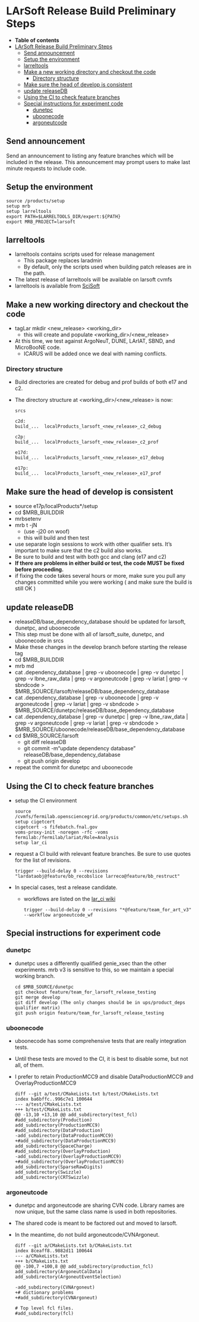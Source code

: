 LArSoft Release Build Preliminary Steps
====================================================================================

-   **Table of contents**
-   [LArSoft Release Build Preliminary Steps](#LArSoft-Release-Build-Preliminary-Steps)
    -   [Send announcement](#Send-announcement)
    -   [Setup the environment](#Setup-the-environment)
    -   [larreltools](#larreltools)
    -   [Make a new working directory and checkout the code](#Make-a-new-working-directory-and-checkout-the-code)
        -   [Directory structure](#Directory-structure)
    -   [Make sure the head of develop is consistent](#Make-sure-the-head-of-develop-is-consistent)
    -   [update releaseDB](#update-releaseDB)
    -   [Using the CI to check feature branches](#Using-the-CI-to-check-feature-branches)
    -   [Special instructions for experiment code](#Special-instructions-for-experiment-code)
        -   [dunetpc](#dunetpc)
        -   [uboonecode](#uboonecode)
        -   [argoneutcode](#argoneutcode)

Send announcement
----------------------------------------

Send an announcement to listing any feature branches which will be included in the release. This announcement may prompt users to make last minute requests to include code.

Setup the environment
------------------------------------------------

    source /products/setup
    setup mrb
    setup larreltools
    export PATH=$LARRELTOOLS_DIR/expert:${PATH}
    export MRB_PROJECT=larsoft

larreltools
----------------------------

-   larreltools contains scripts used for release management
    -   This package replaces laradmin
    -   By default, only the scripts used when building patch releases are in the path.
-   The latest release of larreltools will be available on larsoft cvmfs
-   larreltools is available from [SciSoft](http://scisoft.fnal.gov/scisoft/packages/larreltools/)

Make a new working directory and checkout the code
----------------------------------------------------------------------------------------------------------

-   tagLar mkdir \<new\_release\> \<working\_dir\>
    -   this will create and populate \<working\_dir\>/\<new\_release\>
-   At this time, we test against ArgoNeuT, DUNE, LArIAT, SBND, and MicroBooNE code.
    -   ICARUS will be added once we deal with naming conflicts.

### Directory structure

-   Build directories are created for debug and prof builds of both e17 and c2.
-   The directory structure at \<working\_dir\>/\<new\_release\> is now:

        srcs

        c2d:
        build_...  localProducts_larsoft_<new_release>_c2_debug

        c2p:
        build_...  localProducts_larsoft_<new_release>_c2_prof

        e17d:
        build_...  localProducts_larsoft_<new_release>_e17_debug

        e17p:
        build_...  localProducts_larsoft_<new_release>_e17_prof

Make sure the head of develop is consistent
--------------------------------------------------------------------------------------------

-   source e17p/localProducts\*/setup
-   cd \$MRB\_BUILDDIR
-   mrbsetenv
-   mrb t -jN
    -   (use -j20 on woof)
    -   this will build and then test
-   use separate login sessions to work with other qualifier sets. It’s important to make sure that the c2 build also works.
-   Be sure to build and test with both gcc and clang (e17 and c2)
-   **If there are problems in either build or test, the code MUST be fixed before proceeding.**
-   if fixing the code takes several hours or more, make sure you pull any changes committed while you were working ( and make sure the build is still OK )

update releaseDB
--------------------------------------

-   releaseDB/base\_dependency\_database should be updated for larsoft, dunetpc, and uboonecode
-   This step must be done with all of larsoft\_suite, dunetpc, and uboonecode in srcs
-   Make these changes in the develop branch before starting the release tag
-   cd \$MRB\_BUILDDIR
-   mrb md
-   cat .dependency\_database | grep -v uboonecode | grep -v dunetpc | grep -v lbne\_raw\_data | grep -v argoneutcode | grep -v lariat | grep -v sbndcode \> \$MRB\_SOURCE/larsoft/releaseDB/base\_dependency\_database
-   cat .dependency\_database | grep -v uboonecode | grep -v argoneutcode | grep -v lariat | grep -v sbndcode \> \$MRB\_SOURCE/dunetpc/releaseDB/base\_dependency\_database
-   cat .dependency\_database | grep -v dunetpc | grep -v lbne\_raw\_data | grep -v argoneutcode | grep -v lariat | grep -v sbndcode \> \$MRB\_SOURCE/uboonecode/releaseDB/base\_dependency\_database
-   cd \$MRB\_SOURCE/larsoft
    -   git diff releaseDB
    -   git commit -m“update dependency database” releaseDB/base\_dependency\_database
    -   git push origin develop
-   repeat the commit for dunetpc and uboonecode

Using the CI to check feature branches
----------------------------------------------------------------------------------

-   setup the CI environment

        source /cvmfs/fermilab.opensciencegrid.org/products/common/etc/setups.sh
        setup cigetcert
        cigetcert -s fifebatch.fnal.gov
        voms-proxy-init -noregen -rfc -voms fermilab:/fermilab/lariat/Role=Analysis
        setup lar_ci

-   request a CI build with relevant feature branches. Be sure to use quotes for the list of revisions.

        trigger --build-delay 0 --revisions "lardataobj@feature/bb_recobslice larreco@feature/bb_restruct" 

-   In special cases, test a release candidate.
    -   workflows are listed on the [lar\_ci wiki](/redmine/projects/lar_ci/wiki/LArCI_Workflows)

            trigger --build-delay 0 --revisions "*@feature/team_for_art_v3" --workflow argoneutcode_wf

Special instructions for experiment code
--------------------------------------------------------------------------------------

### dunetpc

-   dunetpc uses a differently qualified genie\_xsec than the other experiments. mrb v3 is sensitive to this, so we maintain a special working branch.

        cd $MRB_SOURCE/dunetpc
        git checkout feature/team_for_larsoft_release_testing
        git merge develop
        git diff develop (The only changes should be in ups/product_deps qualifier matrix)
        git push origin feature/team_for_larsoft_release_testing

### uboonecode

-   uboonecode has some comprehensive tests that are really integration tests.
-   Until these tests are moved to the CI, it is best to disable some, but not all, of them.
-   I prefer to retain ProductionMCC9 and disable DataProductionMCC9 and OverlayProductionMCC9

        diff --git a/test/CMakeLists.txt b/test/CMakeLists.txt
        index ba6bffc..996c7e1 100644
        --- a/test/CMakeLists.txt
        +++ b/test/CMakeLists.txt
        @@ -13,10 +13,10 @@ add_subdirectory(test_fcl)
        #add_subdirectory(Production)
        add_subdirectory(ProductionMCC9)
        #add_subdirectory(DataProduction)
        -add_subdirectory(DataProductionMCC9)
        +#add_subdirectory(DataProductionMCC9)
        add_subdirectory(SpaceCharge)
        #add_subdirectory(OverlayProduction)
        -add_subdirectory(OverlayProductionMCC9)
        +#add_subdirectory(OverlayProductionMCC9)
        add_subdirectory(SparseRawDigits)
        add_subdirectory(Swizzle)
        add_subdirectory(CRTSwizzle)

### argoneutcode

-   dunetpc and argoneutcode are sharing CVN code. Library names are now unique, but the same class name is used in both repositories.
-   The shared code is meant to be factored out and moved to larsoft.
-   In the meantime, do not build argoneutcode/CVNArgoneut.

        diff --git a/CMakeLists.txt b/CMakeLists.txt
        index 8ceaff8..9882d11 100644
        --- a/CMakeLists.txt
        +++ b/CMakeLists.txt
        @@ -100,7 +100,8 @@ add_subdirectory(production_fcl)
        add_subdirectory(ArgoneutCalData)
        add_subdirectory(ArgoneutEventSelection)

        -add_subdirectory(CVNArgoneut)
        +# dictionary problems
        +#add_subdirectory(CVNArgoneut)

        # Top level fcl files.
        #add_subdirectory(fcl)

